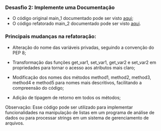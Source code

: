 ### Desasfio 2: Implemente uma Documentação

* O código original main_1 documentado pode ser visto [aqui](https://github.com/JorgeSilvva/desafio-backend/blob/main/desafio-2/main_1.py);
* O código refatorado main_2 documentado pode ser visto [aqui](https://github.com/JorgeSilvva/desafio-backend/blob/main/desafio-2/main_2.py).

### Principais mudanças na refatoração:

*  Alteração do nome das variáveis privadas, seguindo a convenção do PEP 8;

* Transformação das funções get_var1, set_var1, get_var2 e set_var2 em propriedades para tornar o acesso aos atributos
mais claro;

* Modificação dos nomes dos métodos method1, method2, method3, method4 e method5 para nomes mais descritivos,
facilitando a compreensão do código;

* Adição de tipagem de retorno em todos os métodos;

Observação: Esse código pode ser utilizado para implementar funcionalidades na manipulação de listas
em um programa de análise de dados ou para processar strings em um sistema de gerenciamento de arquivos.
